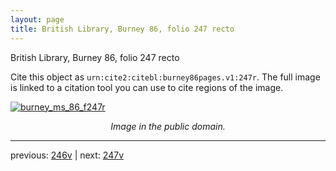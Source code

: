 ```yaml
---
layout: page
title: British Library, Burney 86, folio 247 recto
---
```


British Library, Burney 86, folio 247 recto

Cite this object as `urn:cite2:citebl:burney86pages.v1:247r`.  The full image is linked to a citation tool you can use to cite regions of the image.

[![burney_ms_86_f247r](http://www.homermultitext.org/iipsrv?IIIF=/project/homer/pyramidal/deepzoom/citebl/burney86imgs/v1/burney_ms_86_f247r.tif/full/800,/0/default.jpg)](http://www.homermultitext.org/ict2/?urn=urn:cite2:citebl:burney86imgs.v1:burney_ms_86_f247r) 

<p style="text-align: center; font-style: italic;">Image in the public domain.</p>

---

previous: [246v](../246v/) | next: [247v](../247v/)